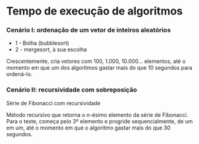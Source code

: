 # Tempo de execução de algoritmos 

### Cenário I: ordenação de um vetor de inteiros aleatórios
<ul>
  <li>1 - Bolha (bubblesort)</li>
  <li>2 - mergesort, à sua escolha</li>
</ul>

Crescentemente, cria vetores com 100, 1.000, 10.000... elementos, até o momento em que um dos algoritmos gastar mais do que 10 segundos para ordená-lo.

### Cenário II: recursividade com sobreposição

Série de Fibonacci com recursividade

Método recursivo que retorna o n-ésimo elemento da série de Fibonacci. Para o teste, começa pelo 3º elemento e progride sequencialmente, de um em um, até o momento em que o algoritmo gastar mais do que 30 segundos.
